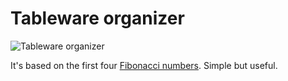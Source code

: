 # Tableware organizer

![Tableware organizer](http://thingiverse-production-new.s3.amazonaws.com/renders/4e/3e/06/b1/b3/a9d18089a170660da83e771a52ff1038_preview_featured.jpg)

It's based on the first four [Fibonacci numbers](https://en.wikipedia.org/wiki/Fibonacci_number). Simple but useful. 